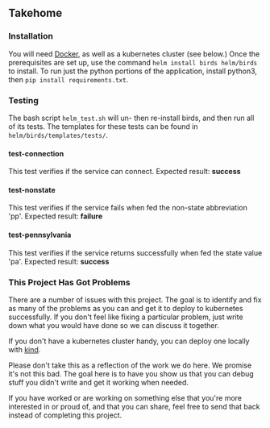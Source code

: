 ## Takehome

### Installation
You will need [Docker](https://docs.docker.com/engine/install/), as well as a kubernetes cluster (see below.)
Once the prerequisites are set up, use the command `helm install birds helm/birds` to install.
To run just the python portions of the application, install python3, then `pip install requirements.txt`.

### Testing
The bash script `helm_test.sh` will un- then re-install birds, and then run all of its tests.
The templates for these tests can be found in `helm/birds/templates/tests/`.
#### test-connection
This test verifies if the service can connect. Expected result: **success**
#### test-nonstate
This test verifies if the service fails when fed the non-state abbreviation 'pp'. Expected result: **failure**
#### test-pennsylvania
This test verifies if the service returns successfully when fed the state value 'pa'. Expected result: **success**

### This Project Has Got Problems

There are a number of issues with this project.  The goal is to identify and fix as many of the problems as you can and get it to deploy to kubernetes successfully.  If you don't feel like fixing a particular problem, just write down what you would have done so we can discuss it together.

If you don't have a kubernetes cluster handy, you can deploy one locally with [kind](https://kind.sigs.k8s.io/).

Please don't take this as a reflection of the work we do here.  We promise it's not this bad. The goal here is to have you show us that you can debug stuff you didn't write and get it working when needed.

If you have worked or are working on something else that you're more interested in or proud of, and that you can share, feel free to send that back instead of completing this project.
